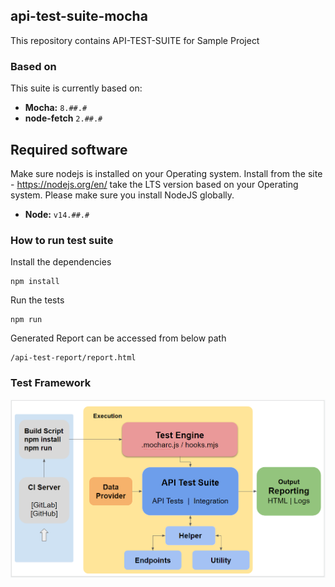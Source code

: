 ## api-test-suite-mocha

This repository contains API-TEST-SUITE for Sample Project

### Based on

This suite is currently based on:
- **Mocha:** `8.##.#`
- **node-fetch** `2.##.#`

## Required software

Make sure nodejs is installed on your Operating system.
Install from the site - https://nodejs.org/en/  take the LTS version based on your Operating system. Please make sure you install NodeJS globally.
- **Node:** `v14.##.#`

### How to run test suite

Install the dependencies 
```
npm install
```

Run the tests
```
npm run
```

Generated Report can be accessed from below path
```
/api-test-report/report.html
```

### Test Framework

<p align="center">
    <a href="https://github.com/himanshujane/api-test-suite-mocha/blob/main/docs/apiTestFramework.png">
        <img alt="API-TEST-SUITE" src="https://github.com/himanshujane/api-test-suite-mocha/blob/main/docs/apiTestFramework.png" width="546">
    </a>
</p>